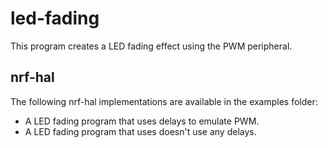 # led-fading

This program creates a LED fading effect using the PWM peripheral.

## nrf-hal

The following nrf-hal implementations are available in the examples folder:
- A LED fading program that uses delays to emulate PWM. 
- A LED fading program that uses doesn't use any delays. 